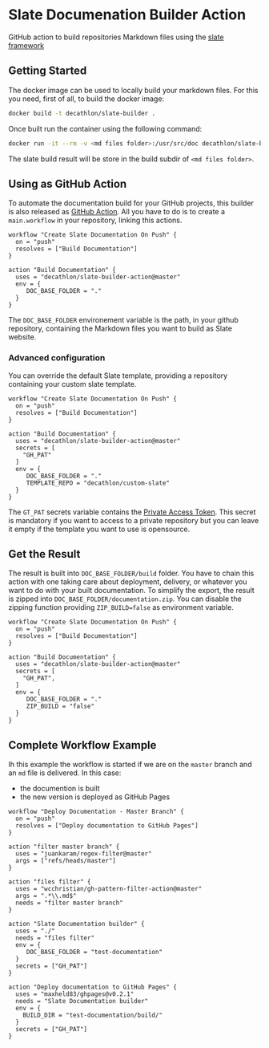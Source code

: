 # Slate Documenation Builder Action
GitHub action to build repositories Markdown files using the [slate framework](https://github.com/lord/slate)

## Getting Started
The docker image can be used to locally build your markdown files. For this you need, first of all, to build the docker image:

```bash
docker build -t decathlon/slate-builder .
```

Once built run the container using the following command:

```bash
docker run -it --rm -v <md files folder>:/usr/src/doc decathlon/slate-builder
```

The slate build result will be store in the build subdir of `<md files folder>`.

## Using as GitHub Action
To automate the documentation build for your GitHub projects, this builder is also released as [GitHub Action](https://github.com/features/actions).
All you have to do is to create a `main.workflow` in your repository, linking this actions.

```
workflow "Create Slate Documentation On Push" {
  on = "push"
  resolves = ["Build Documentation"]
}

action "Build Documentation" {
  uses = "decathlon/slate-builder-action@master"
  env = {
     DOC_BASE_FOLDER = "."
  }
}
```

The `DOC_BASE_FOLDER` environement variable is the path, in your github repository, containing the Markdown files you want to build as Slate website.

### Advanced configuration
You can override the default Slate template, providing a repository containing your custom slate template.

```
workflow "Create Slate Documentation On Push" {
  on = "push"
  resolves = ["Build Documentation"]
}

action "Build Documentation" {
  uses = "decathlon/slate-builder-action@master"
  secrets = [
    "GH_PAT"
  ]
  env = {
     DOC_BASE_FOLDER = "."
     TEMPLATE_REPO = "decathlon/custom-slate"
  }
}
```

The `GT_PAT` secrets variable contains the [Private Access Token](https://help.github.com/en/articles/creating-a-personal-access-token-for-the-command-line). This secret is mandatory if you want to access to a private repository but you can leave it empty if the template you want to use is opensource.

## Get the Result
The result is built into `DOC_BASE_FOLDER/build` folder. You have to chain this action with one taking care about deployment, delivery, or whatever you want to do with your built documentation.
To simplify the export, the result is zipped into `DOC_BASE_FOLDER/documentation.zip`. You can disable the zipping function providing `ZIP_BUILD=false` as environment variable.

```
workflow "Create Slate Documentation On Push" {
  on = "push"
  resolves = ["Build Documentation"]
}

action "Build Documentation" {
  uses = "decathlon/slate-builder-action@master"
  secrets = [
    "GH_PAT",
  ]
  env = {
     DOC_BASE_FOLDER = "."
     ZIP_BUILD = "false"
  }
}
```

## Complete Workflow Example

Ih this example the workflow is started if we are on the `master` branch and an `md` file is delivered. In this case:
* the documention is built
* the new version is deployed as GitHub Pages

```
workflow "Deploy Documentation - Master Branch" {
  on = "push"
  resolves = ["Deploy documentation to GitHub Pages"]
}

action "filter master branch" {
  uses = "juankaram/regex-filter@master"
  args = ["refs/heads/master"]
}

action "files filter" {
  uses = "wcchristian/gh-pattern-filter-action@master"
  args = ".*\\.md$"
  needs = "filter master branch"
}

action "Slate Documentation builder" {
  uses = "./"
  needs = "files filter"
  env = {
     DOC_BASE_FOLDER = "test-documentation"
  }
  secrets = ["GH_PAT"]
}

action "Deploy documentation to GitHub Pages" {
  uses = "maxheld83/ghpages@v0.2.1"
  needs = "Slate Documentation builder"
  env = {
    BUILD_DIR = "test-documentation/build/"
  }
  secrets = ["GH_PAT"]
}
```
